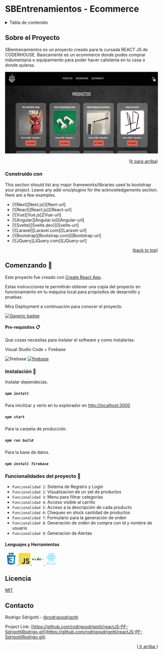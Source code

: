 # SBEntrenamientos - Ecommerce
<a name="readme-top"></a>

<!-- TABLE OF CONTENTS -->
<details>
  <summary>Tabla de contenido</summary>
  <ol>
    <li>
      <a href="#sobre-el-proyecto">Sobre el Proyecto</a>
      <ul>
        <li><a href="#built-with">Construido</a></li>
      </ul>
    </li>
    <li>
      <a href="#comenzando">Comenzando</a>
      <ul>
        <li><a href="#prerequisites">Prerequisites</a></li>
        <li><a href="#installation">Installation</a></li>
      </ul>
    </li>
    <li><a href="#usage">Usage</a></li>
    <li><a href="#roadmap">Roadmap</a></li>
    <li><a href="#contributing">Contributing</a></li>
    <li><a href="#license">License</a></li>
    <li><a href="#contact">Contact</a></li>
    <li><a href="#acknowledgments">Acknowledgments</a></li>
  </ol>
</details>

## Sobre el Proyecto
SBentrenamientos es un proyecto creado para la cursada REACT JS de CODERHOUSE. Basicamente es un ecommerce donde podes comprar indumentaria o equipamiento para poder hacer calistenia en tu casa o donde quieras.

![Alt text](src/Captura.png)

<p align="right">(<a href="#readme-top" >Ir para arriba</a>)</p>

### Construido con

This section should list any major frameworks/libraries used to bootstrap your project. Leave any add-ons/plugins for the acknowledgements section. Here are a few examples.

* [![Next][Next.js]][Next-url]
* [![React][React.js]][React-url]
* [![Vue][Vue.js]][Vue-url]
* [![Angular][Angular.io]][Angular-url]
* [![Svelte][Svelte.dev]][Svelte-url]
* [![Laravel][Laravel.com]][Laravel-url]
* [![Bootstrap][Bootstrap.com]][Bootstrap-url]
* [![JQuery][JQuery.com]][JQuery-url]

<p align="right">(<a href="#readme-top">back to top</a>)</p>


## Comenzando 🚀

Este proyecto fue creado con [Create React App](https://github.com/facebook/create-react-app).

Estas instrucciones te permitirán obtener una copia del proyecto en funcionamiento en tu máquina local para propósitos de desarrollo y pruebas.

Mira Deployment a continuación para conocer el proyecto.

[![Generic badge](https://img.shields.io/badge/DEPLOY-SBENTRENAMIENTOS-<COLOR>.svg)](https://react-js-pf-sdrigotti-rodrigo.vercel.app/)


#### Pre-requisitos 📋
Que cosas necesitas para instalar el software y como instalarlas:

Visual Studio Code + Firebase
<p align="left"><img src="https://raw.githubusercontent.com/yurijserrano/Github-Profile-Readme-Logos/042e36c55d4d757621dedc4f03108213fbb57ec4/text%20editors/vscode.svg" alt="firebase" width="40" height="40"/>
<a href="https://firebase.google.com/" target="_blank" rel="noreferrer"> <img src="https://www.vectorlogo.zone/logos/firebase/firebase-icon.svg" alt="firebase" width="40" height="40"/> </a></p>

### Instalación 🔧

Instalar dependecias.
##### `npm install`

Para inicilizar y verlo en tu explorador en [http://localhost:3000](http://localhost:3000)
##### `npm start`

Para la carpeta de producción.
##### `npm run build`

Para la base de datos.
##### `npm install firebase`

### Funcionalidades del proyecto :hammer:

- `Funcionalidad 1`: Sistema de Registro y Login
- `Funcionalidad 2`: Visualizacion de un set de productos
- `Funcionalidad 3`: Menu para filtrar categorías
- `Funcionalidad 4`: Acceso visible al carrito
- `Funcionalidad 5`: Acceso a la descripción de cada producto
- `Funcionalidad 6`: Chequeo en stock cantidad de productos
- `Funcionalidad 7`: Formulario para la generación de orden
- `Funcionalidad 8`: Generación de orden de compra con id y nombre de usuario
- `Funcionalidad 9`: Generacion de Alertas

#### Lenguajes y Herramientas

<p align="left"> <a href="https://www.w3schools.com/css/" target="_blank" rel="noreferrer"> <img src="https://raw.githubusercontent.com/devicons/devicon/master/icons/css3/css3-original-wordmark.svg" alt="css3" width="40" height="40"/> </a> <a href="https://developer.mozilla.org/en-US/docs/Web/JavaScript" target="_blank" rel="noreferrer"> <img src="https://raw.githubusercontent.com/devicons/devicon/master/icons/javascript/javascript-original.svg" alt="javascript" width="40" height="40"/> </a> <a href="https://nodejs.org" target="_blank" rel="noreferrer"> <img src="https://raw.githubusercontent.com/devicons/devicon/master/icons/nodejs/nodejs-original-wordmark.svg" alt="nodejs" width="40" height="40"/> </a> <a href="https://reactjs.org/" target="_blank" rel="noreferrer"> <img src="https://raw.githubusercontent.com/devicons/devicon/master/icons/react/react-original-wordmark.svg" alt="react" width="40" height="40"/> </a> </p>

## Licencia

[MIT](https://choosealicense.com/licenses/mit/)

## Contacto

Rodrigo Sdrigotti - [@rodrigosdrigotti](https://www.github.com/rodrigosdrigotti)

Project Link: [https://github.com/rodrigosdrigotti/reactJS-PF-SdrigottiRodrigo.git](https://github.com/rodrigosdrigotti/reactJS-PF-SdrigottiRodrigo.git)

<p align="right">(<a href="#readme-top"> Ir arriba </a>)</p>

